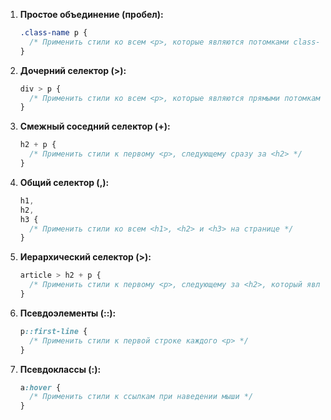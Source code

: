 1. **Простое объединение (пробел):**

   ```css
   .class-name p {
     /* Применить стили ко всем <p>, которые являются потомками class-name */
   }
   ```

2. **Дочерний селектор (>):**

   ```css
   div > p {
     /* Применить стили ко всем <p>, которые являются прямыми потомками <div> */
   }
   ```

3. **Смежный соседний селектор (+):**

   ```css
   h2 + p {
     /* Применить стили к первому <p>, следующему сразу за <h2> */
   }
   ```

4. **Общий селектор (,):**

   ```css
   h1,
   h2,
   h3 {
     /* Применить стили ко всем <h1>, <h2> и <h3> на странице */
   }
   ```

5. **Иерархический селектор (>):**

   ```css
   article > h2 + p {
     /* Применить стили к первому <p>, следующему за <h2>, который является прямым потомком <article> */
   }
   ```

6. **Псевдоэлементы (::):**

   ```css
   p::first-line {
     /* Применить стили к первой строке каждого <p> */
   }
   ```

7. **Псевдоклассы (:):**
   ```css
   a:hover {
     /* Применить стили к ссылкам при наведении мыши */
   }
   ```
